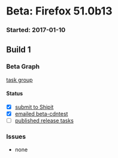 # Beta: Firefox 51.0b13

### Started: 2017-01-10

## Build 1

### Beta Graph
[task group](https://tools.taskcluster.net/push-inspector/#/KZoBE_PWSKKvc5RcqP4qqg)


#### Status
- [x] [submit to Shipit](https://wiki.mozilla.org/Release:Release_Automation_on_Mercurial:Starting_a_Release#Submit_to_Ship_It)
- [x] [emailed beta-cdntest](../how-tos/relpro.md#1-email-drivers-re-release-live-on-test-channel)
- [ ] [published release tasks](../how-tos/relpro.md#3-publish-release)

### Issues
- none


